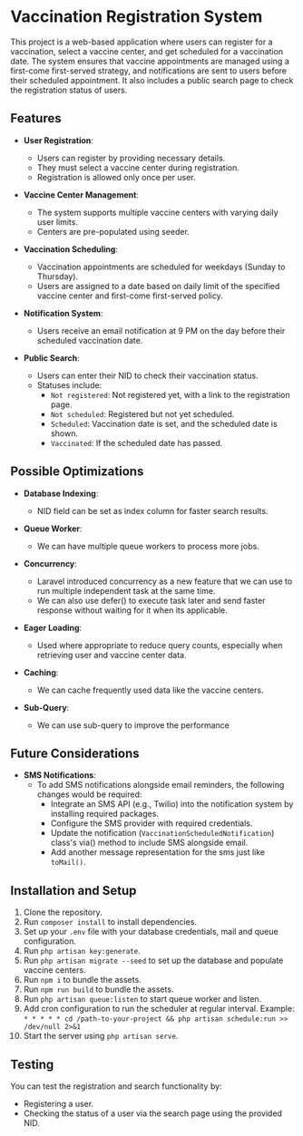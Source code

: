 # Vaccination Registration System

This project is a web-based application where users can register for a vaccination, select a vaccine center, and get scheduled for a vaccination date. The system ensures that vaccine appointments are managed using a first-come first-served strategy, and notifications are sent to users before their scheduled appointment. It also includes a public search page to check the registration status of users.

## Features

- **User Registration**: 
  - Users can register by providing necessary details.
  - They must select a vaccine center during registration.
  - Registration is allowed only once per user.
  
- **Vaccine Center Management**: 
  - The system supports multiple vaccine centers with varying daily user limits.
  - Centers are pre-populated using seeder.
  
- **Vaccination Scheduling**: 
  - Vaccination appointments are scheduled for weekdays (Sunday to Thursday).
  - Users are assigned to a date based on daily limit of the specified vaccine center and first-come first-served policy.
  
- **Notification System**: 
  - Users receive an email notification at 9 PM on the day before their scheduled vaccination date.
  
- **Public Search**: 
  - Users can enter their NID to check their vaccination status.
  - Statuses include:
    - `Not registered`: Not registered yet, with a link to the registration page.
    - `Not scheduled`: Registered but not yet scheduled.
    - `Scheduled`: Vaccination date is set, and the scheduled date is shown.
    - `Vaccinated`: If the scheduled date has passed.

## Possible Optimizations

- **Database Indexing**:
  - NID field can be set as index column for faster search results.
  
- **Queue Worker**:
  - We can have multiple queue workers to process more jobs.

- **Concurrency**:
  - Laravel introduced concurrency as a new feature that we can use to run multiple independent task at the same time.
  - We can also use defer() to execute task later and send faster response without waiting for it when its applicable.
  
- **Eager Loading**:
  - Used where appropriate to reduce query counts, especially when retrieving user and vaccine center data.

- **Caching**:
  - We can cache frequently used data like the vaccine centers.

- **Sub-Query**:
  - We can use sub-query to improve the performance

## Future Considerations

- **SMS Notifications**:
  - To add SMS notifications alongside email reminders, the following changes would be required:
    - Integrate an SMS API (e.g., Twilio) into the notification system by installing required packages.
    - Configure the SMS provider with required credentials.
    - Update the notification (`VaccinationScheduledNotification`) class's via() method to include SMS alongside email.
    - Add another message representation for the sms just like `toMail()`.
  
## Installation and Setup

1. Clone the repository.
2. Run `composer install` to install dependencies.
3. Set up your `.env` file with your database credentials, mail and queue configuration.
4. Run `php artisan key:generate`.
5. Run `php artisan migrate --seed` to set up the database and populate vaccine centers.
6. Run `npm i` to bundle the assets.
7. Run `npm run build` to bundle the assets.
8. Run `php artisan queue:listen` to start queue worker and listen.
9. Add cron configuration to run the scheduler at regular interval. Example: `* * * * * cd /path-to-your-project && php artisan schedule:run >> /dev/null 2>&1`
10. Start the server using `php artisan serve`.

## Testing

You can test the registration and search functionality by:
- Registering a user.
- Checking the status of a user via the search page using the provided NID.